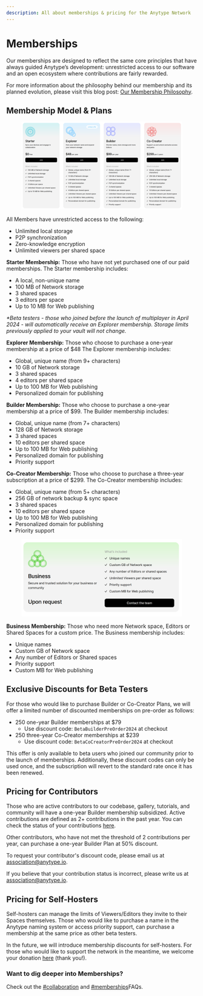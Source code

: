 ```yaml
---
description: All about memberships & pricing for the Anytype Network
---
```


# Memberships

Our memberships are designed to reflect the same core principles that have always guided Anytype’s development: unrestricted access to our software and an open ecosystem where contributions are fairly rewarded.

For more information about the philosophy behind our membership and its planned evolution, please visit this blog post: [Our Membership Philosophy](https://blog.anytype.io/our-memberships-philosophy/).

## Membership Model & Plans

<figure><img src="../../.gitbook/assets/image (219).png" alt=""><figcaption></figcaption></figure>

All Members have unrestricted access to the following:

* Unlimited local storage
* P2P synchronization
* Zero-knowledge encryption
* Unlimited viewers per shared space

**Starter Membership:** Those who have not yet purchased one of our paid memberships. The Starter membership includes:

* A local, non-unique name
* 100 MB of Network storage
* 3 shared spaces
* 3 editors per space
* Up to 10 MB for Web publishing

_\*Beta testers - those who joined before the launch of multiplayer in April 2024 - will automatically receive an Explorer membership. Storage limits previously applied to your vault will not change._

**Explorer Membership:** Those who choose to purchase a one-year membership at a price of $48 The Explorer membership includes:

* Global, unique name (from 9+ characters)
* 10 GB of Network storage
* 3 shared spaces
* 4 editors per shared space
* Up to 100 MB for Web publishing
* Personalized domain for publishing

**Builder Membership:** Those who choose to purchase a one-year membership at a price of $99. The Builder membership includes:

* Global, unique name (from 7+ characters)
* 128 GB of Network storage
* 3 shared spaces
* 10 editors per shared space
* Up to 100 MB for Web publishing
* Personalized domain for publishing
* Priority support

**Co-Creator Membership:** Those who choose to purchase a three-year subscription at a price of $299. The Co-Creator membership includes:

* Global, unique name (from 5+ characters)
* 256 GB of network backup & sync space
* 3 shared spaces
* 10 editors per shared space
* Up to 100 MB for Web publishing
* Personalized domain for publishing
* Priority support

<figure><img src="../../.gitbook/assets/image (217).png" alt=""><figcaption></figcaption></figure>

**Business Membership:** Those who need more Network space, Editors or Shared Spaces for a custom price. The Business membership includes:

* Unique names
* Custom GB of Network space
* Any number of Editors or Shared spaces
* Priority support
* Custom MB for Web publishing

## Exclusive Discounts for Beta Testers

For those who would like to purchase Builder or Co-Creator Plans, we will offer a limited number of discounted memberships on pre-order as follows:

* 250 one-year Builder memberships at $79
  * Use discount code: `BetaBuilderPreOrder2024` at checkout
* 250 three-year Co-Creator memberships at $239
  * Use discount code: `BetaCoCreatorPreOrder2024` at checkout

This offer is only available to beta users who joined our community prior to the launch of memberships. Additionally, these discount codes can only be used once, and the subscription will revert to the standard rate once it has been renewed.

## Pricing for Contributors

Those who are active contributors to our codebase, gallery, tutorials, and community will have a one-year Builder membership subsidized. Active contributions are defined as 2+ contributions in the past year. You can check the status of your contributions [here](https://github.com/anyproto/contributors/blob/main/contributors.json).

Other contributors, who have not met the threshold of 2 contributions per year, can purchase a one-year Builder Plan at 50% discount.

To request your contributor's discount code, please email us at [association@anytype.io](mailto:association@anytype.io).&#x20;

If you believe that your contribution status is incorrect, please write us at [association@anytype.io](mailto:association@anytype.io).

## Pricing for Self-Hosters

Self-hosters can manage the limits of Viewers/Editors they invite to their Spaces themselves. Those who would like to purchase a name in the Anytype naming system or access priority support, can purchase a membership at the same price as other beta testers.

In the future, we will introduce membership discounts for self-hosters. For those who would like to support the network in the meantime, we welcome your donation [here](https://stripe.pay.anytype.io/b/4gw0337MrdvbejK28f) (thank you!).

### Want to dig deeper into Memberships?

Check out the [#collaboration](help/faqs/#collaboration "mention") and [#memberships](help/faqs/#memberships "mention")FAQs.
